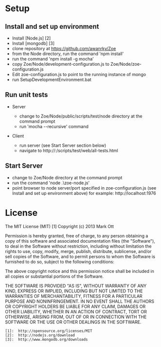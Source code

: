 Setup
=====

Install and set up environment
------------------------------

- Install [Node.js] [2]
- Install [mongodb] [3]
- clone repository at https://github.com/awanrky/Zoe
- from the Node directory, run the command 'npm install'
- run the command 'npm install -g mocha'
- copy Zoe/Node/development-configuration.js to Zoe/Node/zoe-configuration.js
- Edit zoe-configuration.js to point to the running instance of mongo
- run SetupDevelopmentEnvironment.bat

Run unit tests
--------------

- Server
	- change to Zoe/Node/public/scripts/test/node directory at the command prompt
	- run 'mocha --recursive' command

- Client
	- run server (see Start Server section below)
	- navigate to http://<servername>:<serverport>/scripts/test/web/all-tests.html

Start Server
------------
- change to Zoe/Node directory at the command prompt
- run the command 'node .\zoe-node.js'
- point browser to node server/port specified in zoe-configuration.js (see Install and set up environment above)  for example: http://localhost:1976


License
=======
The MIT License (MIT) [1]
Copyright (c) 2013 Mark Ott

Permission is hereby granted, free of charge, to any person obtaining a copy of this software and associated documentation files (the "Software"), to deal in the Software without restriction, including without limitation the rights to use, copy, modify, merge, publish, distribute, sublicense, and/or sell copies of the Software, and to permit persons to whom the Software is furnished to do so, subject to the following conditions:

The above copyright notice and this permission notice shall be included in all copies or substantial portions of the Software.

THE SOFTWARE IS PROVIDED "AS IS", WITHOUT WARRANTY OF ANY KIND, EXPRESS OR IMPLIED, INCLUDING BUT NOT LIMITED TO THE WARRANTIES OF MERCHANTABILITY, FITNESS FOR A PARTICULAR PURPOSE AND NONINFRINGEMENT. IN NO EVENT SHALL THE AUTHORS OR COPYRIGHT HOLDERS BE LIABLE FOR ANY CLAIM, DAMAGES OR OTHER LIABILITY, WHETHER IN AN ACTION OF CONTRACT, TORT OR OTHERWISE, ARISING FROM, OUT OF OR IN CONNECTION WITH THE SOFTWARE OR THE USE OR OTHER DEALINGS IN THE SOFTWARE.

	[1]:  http://opensource.org/licenses/MIT
	[2]:  http://nodejs.org/download
	[3]:  http://www.mongodb.org/downloads